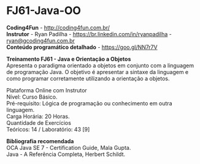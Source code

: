 # FJ61-Java-OO
<b>Coding4Fun</b> - http://coding4fun.com.br/</br>
<b>Instrutor</b> - Ryan Padilha - https://br.linkedin.com/in/ryanpadilha - <ryan@gcoding4fun.com.br></br>
<b>Conteúdo programático detalhado</b> - https://goo.gl/NN7r7V</br>

<b>Treinamento FJ61 - Java e Orientação a Objetos</b></br>
Apresenta o paradigma orientado a objetos em conjunto com a linguagem de programação Java. 
O objetivo é apresentar a sintaxe da linguagem e como programar corretamente utilizando a orientação a objetos.

Plataforma Online com Instrutor</br>
Nível: Curso Básico.</br>
Pré-requisito: Lógica de programação ou conhecimento em outra linguagem.</br>
Carga Horária: 20 Horas.</br>
Quantidade de Exercícios </br>
Teóricos: 14 / Laboratório: 43 [9] 

<b>Bibliografia recomendada</b></br>
OCA Java SE 7 - Certification Guide, Mala Gupta.</br>
Java - A Referência Completa, Herbert Schildt.
